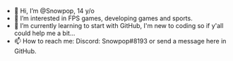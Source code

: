 - 👋 Hi, I’m @Snowpop, 14 y/o
- 👀 I’m interested in FPS games, developing games and sports.
- 🌱 I’m currently learning to start with GitHub, I'm new to coding so if y'all could help me a bit...
- 📫 How to reach me: Discord: Snowpop#8193 or send a message here in GitHub.

<!---
Snowpop/Snowpop is a ✨ special ✨ repository because its `README.md` (this file) appears on your GitHub profile.
You can click the Preview link to take a look at your changes.
--->
